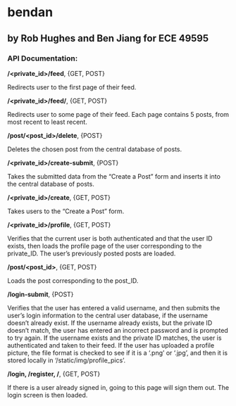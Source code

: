 # bendan
## by Rob Hughes and Ben Jiang for ECE 49595 ##

### API Documentation: ###

**/<private_id>/feed**, {GET, POST}

Redirects user to the first page of their feed.

**/<private_id>/feed/<page>**, {GET, POST}

Redirects user to some page of their feed. Each page contains 5 posts, from most recent to least recent.

**/post/<post_id>/delete**, {POST}

Deletes the chosen post from the central database of posts.

**/<private_id>/create-submit**, {POST}

Takes the submitted data from the “Create a Post” form and inserts it into the central database of posts.

**/<private_id>/create**, {GET, POST}

Takes users to the “Create a Post” form.

**/<private_id>/profile**, {GET, POST}

Verifies that the current user is both authenticated and that the user ID exists, then loads the profile page of the user corresponding to the private_ID. The user’s previously posted posts are loaded.

**/post/<post_id>**, {GET, POST}

Loads the post corresponding to the post_ID.

**/login-submit**, {POST}

Verifies that the user has entered a valid username, and then submits the user’s login information to the central user database, if the username doesn’t already exist. If the username already exists, but the private ID doesn’t match, the user has entered an incorrect password and is prompted to try again. If the username exists and the private ID matches, the user is authenticated and taken to their feed. If the user has uploaded a profile picture, the file format is checked to see if it is a ‘.png’ or ‘.jpg’, and then it is stored locally in ‘/static/img/profile_pics’.

**/login, /register, /**, {GET, POST}

If there is a user already signed in, going to this page will sign them out. The login screen is then loaded.

